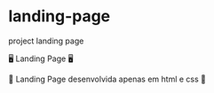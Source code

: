 # landing-page
project landing page


:desktop_computer: Landing Page :desktop_computer:

:scroll: Landing Page desenvolvida apenas em html e css :scroll:
